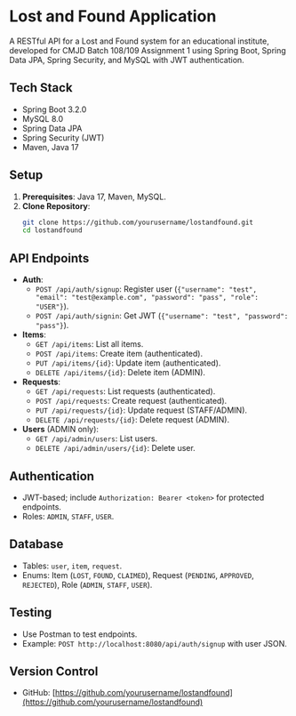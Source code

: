 # Lost and Found Application

A RESTful API for a Lost and Found system for an educational institute, developed for CMJD Batch 108/109 Assignment 1 using Spring Boot, Spring Data JPA, Spring Security, and MySQL with JWT authentication.

## Tech Stack
- Spring Boot 3.2.0
- MySQL 8.0
- Spring Data JPA
- Spring Security (JWT)
- Maven, Java 17

## Setup
1. **Prerequisites**: Java 17, Maven, MySQL.
2. **Clone Repository**:
   ```bash
   git clone https://github.com/yourusername/lostandfound.git
   cd lostandfound
   ```

## API Endpoints
- **Auth**:
  - `POST /api/auth/signup`: Register user (`{"username": "test", "email": "test@example.com", "password": "pass", "role": "USER"}`).
  - `POST /api/auth/signin`: Get JWT (`{"username": "test", "password": "pass"}`).
- **Items**:
  - `GET /api/items`: List all items.
  - `POST /api/items`: Create item (authenticated).
  - `PUT /api/items/{id}`: Update item (authenticated).
  - `DELETE /api/items/{id}`: Delete item (ADMIN).
- **Requests**:
  - `GET /api/requests`: List requests (authenticated).
  - `POST /api/requests`: Create request (authenticated).
  - `PUT /api/requests/{id}`: Update request (STAFF/ADMIN).
  - `DELETE /api/requests/{id}`: Delete request (ADMIN).
- **Users** (ADMIN only):
  - `GET /api/admin/users`: List users.
  - `DELETE /api/admin/users/{id}`: Delete user.

## Authentication
- JWT-based; include `Authorization: Bearer <token>` for protected endpoints.
- Roles: `ADMIN`, `STAFF`, `USER`.

## Database
- Tables: `user`, `item`, `request`.
- Enums: Item (`LOST`, `FOUND`, `CLAIMED`), Request (`PENDING`, `APPROVED`, `REJECTED`), Role (`ADMIN`, `STAFF`, `USER`).

## Testing
- Use Postman to test endpoints.
- Example: `POST http://localhost:8080/api/auth/signup` with user JSON.

## Version Control
- GitHub: [https://github.com/yourusername/lostandfound](https://github.com/yourusername/lostandfound)

